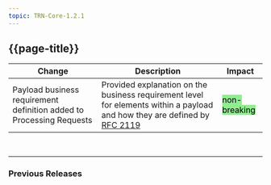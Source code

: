 ```yaml
---
topic: TRN-Core-1.2.1
---
```


## {{page-title}}

| Change                                   | Description                            | Impact                          | 
|------------------------------------------|----------------------------------------|---------------------------------|
| Payload business requirement definition added to Processing Requests         | Provided explanation on the business requirement level for elements within a payload and how they are defined by [RFC 2119](https://datatracker.ietf.org/doc/html/rfc2119) | <mark style="background-color: LightGreen">non-breaking</mark>  |


<br>
<hr>

### Previous Releases